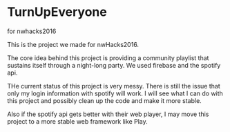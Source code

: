 # TurnUpEveryone
for nwhacks2016

This is the project we made for nwHacks2016. 

The core idea behind this project is providing a community playlist that sustains itself through a night-long party.
We used firebase and the spotify api.

THe current status of this project is very messy. There is still the issue that only my login information with spotify will work.
I will see what I can do with this project and possibly clean up the code and make it more stable.

Also if the spotify api gets better with their web player, I may move this project to a more stable web framework like Play. 
